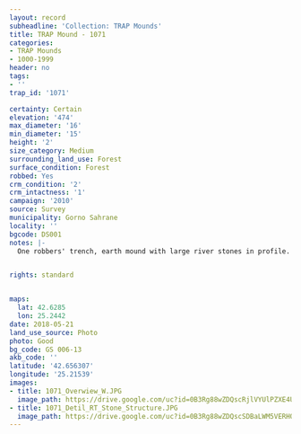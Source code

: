 ```yaml
---
layout: record
subheadline: 'Collection: TRAP Mounds'
title: TRAP Mound - 1071
categories:
- TRAP Mounds
- 1000-1999
header: no
tags:
- ''
trap_id: '1071'

certainty: Certain
elevation: '474'
max_diameter: '16'
min_diameter: '15'
height: '2'
size_category: Medium
surrounding_land_use: Forest
surface_condition: Forest
robbed: Yes
crm_condition: '2'
crm_intactness: '1'
campaign: '2010'
source: Survey
municipality: Gorno Sahrane
locality: ''
bgcode: DS001
notes: |-
  One robbers' trench, earth mound with large river stones in profile.


rights: standard


maps:
  lat: 42.6285
  lon: 25.2442
date: 2018-05-21
land_use_source: Photo
photo: Good
bg_code: GS 006-13
akb_code: ''
latitude: '42.656307'
longitude: '25.21539'
images:
- title: 1071_Overwiew_W.JPG
  image_path: https://drive.google.com/uc?id=0B3Rg88wZDQscRjlVYUlPZXE4Um8
- title: 1071_Detil_RT_Stone_Structure.JPG
  image_path: https://drive.google.com/uc?id=0B3Rg88wZDQscSDBaLWM5VERHQlU
---
```

